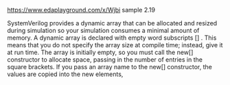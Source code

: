 https://www.edaplayground.com/x/Wjbi
sample 2.19

SystemVerilog provides a dynamic array that can
be allocated and resized during simulation so your simulation consumes a minimal
amount of memory.
A dynamic array is declared with empty word subscripts [] . This means that you
do not specify the array size at compile time; instead, give it at run time. The array is
initially empty, so you must call the new[] constructor to allocate space, passing in
the number of entries in the square brackets. If you pass an array name to the new[]
constructor, the values are copied into the new elements,